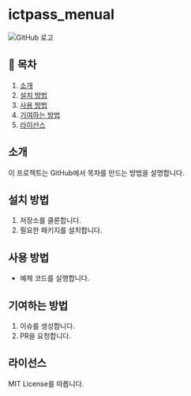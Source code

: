 # ictpass_menual
![GitHub 로고](['https://th.bing.com/th/id/OIP.m4f7CeKCYWJPcFdTckF1vQHaEK?w=290&h=180&c=7&r=0&o=5&pid=1.7'])


## 📌 목차
1. [소개](#소개)
2. [설치 방법](#설치-방법)
3. [사용 방법](#사용-방법)
4. [기여하는 방법](#기여하는-방법)
5. [라이선스](#라이선스)

## 소개
이 프로젝트는 GitHub에서 목차를 만드는 방법을 설명합니다.

## 설치 방법
1. 저장소를 클론합니다.
2. 필요한 패키지를 설치합니다.

## 사용 방법
- 예제 코드를 실행합니다.

## 기여하는 방법
1. 이슈를 생성합니다.
2. PR을 요청합니다.

## 라이선스
MIT License를 따릅니다.
